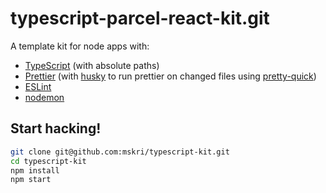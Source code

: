 # typescript-parcel-react-kit.git

A template kit for node apps with:

- [TypeScript](typescriptlang.org/) (with absolute paths)
- [Prettier](https://github.com/prettier/prettier) (with [husky](https://github.com/typicode/husky) to run prettier on changed files using [pretty-quick](https://github.com/azz/pretty-quick))
- [ESLint](https://eslint.org/)
- [nodemon](https://nodemon.io/)

## Start hacking!

```bash
git clone git@github.com:mskri/typescript-kit.git
cd typescript-kit
npm install
npm start
```
